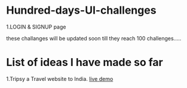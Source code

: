 # Hundred-days-UI-challenges

  1.LOGIN & SIGNUP page 
  
  these challanges will be updated soon till they reach 100 challenges.....

# List of ideas I have made so far

  1.Tripsy a Travel website to India. <a href = "https://xd.adobe.com/view/066a0216-9401-4603-80e8-fd4bca293eef-5339/"> live demo </a>
  

